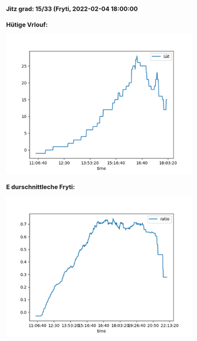 ### Jitz grad: 15/33 (Fryti, 2022-02-04 18:00:00

### Hütige Vrlouf:
![Graph](Today.png)

### E durschnittleche Fryti:
![Graph](Fryti.png)